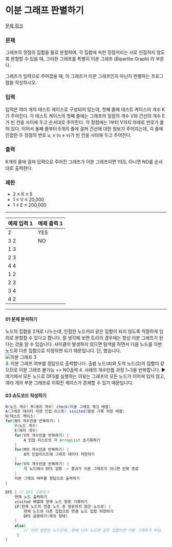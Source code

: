 # 이분 그래프 판별하기

[문제 링크](https://www.acmicpc.net/problem/1707)

### 문제
그래프의 정점의 집합을 둘로 분할하여, 각 집합에 속한 정점끼리는 서로 인접하지 않도록 분할할 수 있을 때, 그러한 그래프를 특별히 이분 그래프 (Bipartite Graph) 라 부른다.

그래프가 입력으로 주어졌을 때, 이 그래프가 이분 그래프인지 아닌지 판별하는 프로그램을 작성하시오.

### 입력
입력은 여러 개의 테스트 케이스로 구성되어 있는데, 첫째 줄에 테스트 케이스의 개수 K가 주어진다. 각 테스트 케이스의 첫째 줄에는 그래프의 정점의 개수 V와 간선의 개수 E가 빈 칸을 사이에 두고 순서대로 주어진다. 각 정점에는 1부터 V까지 차례로 번호가 붙어 있다. 이어서 둘째 줄부터 E개의 줄에 걸쳐 간선에 대한 정보가 주어지는데, 각 줄에 인접한 두 정점의 번호 u, v (u ≠ v)가 빈 칸을 사이에 두고 주어진다.

### 출력
K개의 줄에 걸쳐 입력으로 주어진 그래프가 이분 그래프이면 YES, 아니면 NO를 순서대로 출력한다.

### 제한
- 2 ≤ K ≤ 5
- 1 ≤ V ≤ 20,000
- 1 ≤ E ≤ 200,000

***

<table class="table">
        <thead><tr>
<th>예제 입력 1</th>
<th>예제 출력 1</th>
</tr>
</thead>
        <tbody><tr>
<td>2     </td>
<td>YES     </td>
</tr>
<tr>
<td>3 2     </td>
<td>NO     </td>
</tr>
<tr>
<td>1 3     </td>
</tr>
<tr>
<td>2 3     </td>
</tr>
<tr>
<td>4 4     </td>
</tr>
<tr>
<td>1 2    </td>
</tr>
<tr>
<td>2 3     </td>
</tr>
<tr>
<td>3 4    </td>
</tr>
<tr>
<td>4 2     </td>
</tr>
</tbody>
      </table>

___

#### 01 문제 분석하기
노드의 집합을 2개로 나누는데, 인접한 노드끼리 같은 집합이 되지 않도록 
적절하게 임의로 분할할 수 있다고 합니다. 잘 생각해 보면 트리의 경우에는 항상
이분 그래프가 된다는 것을 알 수 있습니다. 사이클이 발생하지 않으면 탐색을 
하면서 다음 노드를 이번 노드와 다른 집합으로 지정하면 되기 때문입니다. 
단, 했습니다.  
   ![이분 그래프 3](https://github.com/leesulgi66/Algorithm/assets/107823688/c440fe15-5ded-4383-ba11-551ce23f7e77)  
3. 이분 그래프 여부를 정답으로 출력합니다.
출발 노드(4)와 도착 노드(2)의 집합이 같으므로 이분 그래프 불가능 => NO출력
4. 사례의 개수만틈 과정 1~3을 반복합니다.
▶여기에서 모든 노드로 DFS를 실행하는 이유는 그래프의 모든 노드가 이어져 있지 않고, 
여러 개의 부분 그래프로 이뤄진 케이스가 존재할 수 있기 때문입니다.


#### 03 슈도코드 작성하기
```java
N(노드 개수) M(에지 개수) check(이분 그래프 체크 배열)
A(그래프 데이터 저장 인접 리스트) visited(방문 기록 저장 배열)
N(테스트 케이스)
for(N의 개수만큼 반복하기) {
    V(노드 개수)
    E(에지 개수)
    for(V의 개수만큼 반복하기) {
        A 인접 리스트의 각 ArrayList 초기화하기
    }
    for(M의 개수만큼 반복하기) {
        A의 인접리스트에 그래프 데이터 저장하기    
    }
    for(V의 개수만큼 반복하기) {
        각 노드에서 DFS 실행 -> 결과가 이분 그래프가 아니면 반복 종료
    }
    이분 그래프 여부를 정답으로 출력하기
}

DFS { // DFS 구현하기
    현재 노드 출력하기
    visited 배열에 현재 노드 방문 기록하기
    if(현재 노드의 연결 노드 중 방문하지 않은 노드로) {
        현재 노드와 다른 집합으로 연결 노드 집합 저장하기
        DFS 실행하기(재귀 형태)
    }
    else{
        // 이미 방문한 노드인데, 현재 나의 노드와 같은 집합이면 이분 그래프가 아님
     }
}

```
